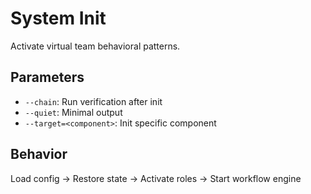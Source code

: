 # System Init

Activate virtual team behavioral patterns.

## Parameters
- `--chain`: Run verification after init
- `--quiet`: Minimal output
- `--target=<component>`: Init specific component

## Behavior
Load config → Restore state → Activate roles → Start workflow engine